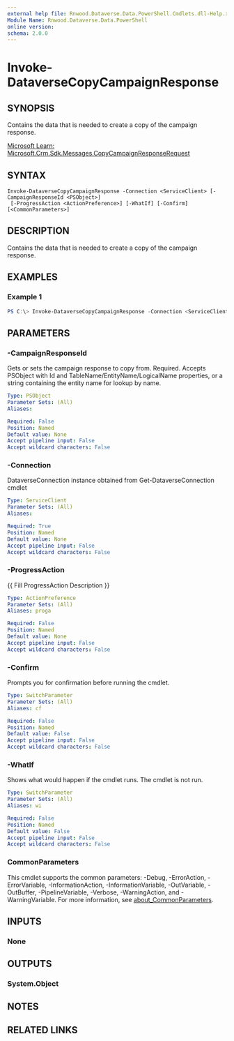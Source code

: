 ```yaml
---
external help file: Rnwood.Dataverse.Data.PowerShell.Cmdlets.dll-Help.xml
Module Name: Rnwood.Dataverse.Data.PowerShell
online version:
schema: 2.0.0
---
```


# Invoke-DataverseCopyCampaignResponse

## SYNOPSIS
Contains the data that is needed to create a copy of the campaign response.

[Microsoft Learn: Microsoft.Crm.Sdk.Messages.CopyCampaignResponseRequest](https://learn.microsoft.com/dotnet/api/Microsoft.Crm.Sdk.Messages.CopyCampaignResponseRequest)

## SYNTAX

```
Invoke-DataverseCopyCampaignResponse -Connection <ServiceClient> [-CampaignResponseId <PSObject>]
 [-ProgressAction <ActionPreference>] [-WhatIf] [-Confirm] [<CommonParameters>]
```

## DESCRIPTION
Contains the data that is needed to create a copy of the campaign response.

## EXAMPLES

### Example 1
```powershell
PS C:\> Invoke-DataverseCopyCampaignResponse -Connection <ServiceClient> -CampaignResponseId <PSObject>
```

## PARAMETERS

### -CampaignResponseId
Gets or sets the campaign response to copy from. Required. Accepts PSObject with Id and TableName/EntityName/LogicalName properties, or a string containing the entity name for lookup by name.

```yaml
Type: PSObject
Parameter Sets: (All)
Aliases:

Required: False
Position: Named
Default value: None
Accept pipeline input: False
Accept wildcard characters: False
```

### -Connection
DataverseConnection instance obtained from Get-DataverseConnection cmdlet

```yaml
Type: ServiceClient
Parameter Sets: (All)
Aliases:

Required: True
Position: Named
Default value: None
Accept pipeline input: False
Accept wildcard characters: False
```

### -ProgressAction
{{ Fill ProgressAction Description }}

```yaml
Type: ActionPreference
Parameter Sets: (All)
Aliases: proga

Required: False
Position: Named
Default value: None
Accept pipeline input: False
Accept wildcard characters: False
```

### -Confirm
Prompts you for confirmation before running the cmdlet.

```yaml
Type: SwitchParameter
Parameter Sets: (All)
Aliases: cf

Required: False
Position: Named
Default value: False
Accept pipeline input: False
Accept wildcard characters: False
```

### -WhatIf
Shows what would happen if the cmdlet runs. The cmdlet is not run.

```yaml
Type: SwitchParameter
Parameter Sets: (All)
Aliases: wi

Required: False
Position: Named
Default value: False
Accept pipeline input: False
Accept wildcard characters: False
```

### CommonParameters
This cmdlet supports the common parameters: -Debug, -ErrorAction, -ErrorVariable, -InformationAction, -InformationVariable, -OutVariable, -OutBuffer, -PipelineVariable, -Verbose, -WarningAction, and -WarningVariable. For more information, see [about_CommonParameters](http://go.microsoft.com/fwlink/?LinkID=113216).

## INPUTS

### None
## OUTPUTS

### System.Object
## NOTES

## RELATED LINKS
